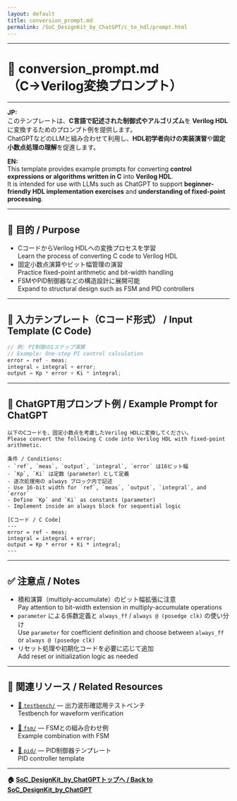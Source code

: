 ```yaml
---
layout: default
title: conversion_prompt.md
permalink: /SoC_DesignKit_by_ChatGPT/c_to_hdl/prompt.html
---
```


---

# 🧠 conversion_prompt.md（C→Verilog変換プロンプト）

---

**JP:**  
このテンプレートは、**C言語で記述された制御式やアルゴリズム**を **Verilog HDL** に変換するためのプロンプト例を提供します。  
ChatGPTなどのLLMと組み合わせて利用し、**HDL初学者向けの実装演習**や**固定小数点処理の理解**を促進します。

**EN:**  
This template provides example prompts for converting **control expressions or algorithms written in C** into **Verilog HDL**.  
It is intended for use with LLMs such as ChatGPT to support **beginner-friendly HDL implementation exercises** and **understanding of fixed-point processing**.

---

## 🎯 目的 / Purpose

- CコードからVerilog HDLへの変換プロセスを学習  
  Learn the process of converting C code to Verilog HDL
- 固定小数点演算やビット幅管理の演習  
  Practice fixed-point arithmetic and bit-width handling
- FSMやPID制御器などの構造設計に展開可能  
  Expand to structural design such as FSM and PID controllers

---

## 📝 入力テンプレート（Cコード形式） / Input Template (C Code)

```c
// 例: PI制御の1ステップ演算
// Example: One-step PI control calculation
error = ref - meas;
integral = integral + error;
output = Kp * error + Ki * integral;
```

---

## 💬 ChatGPT用プロンプト例 / Example Prompt for ChatGPT

```
以下のCコードを、固定小数点を考慮したVerilog HDLに変換してください。
Please convert the following C code into Verilog HDL with fixed-point arithmetic.

条件 / Conditions:
- `ref`, `meas`, `output`, `integral`, `error` は16ビット幅
- `Kp`, `Ki` は定数（parameter）として定義
- 逐次処理用の always ブロック内で記述
- Use 16-bit width for `ref`, `meas`, `output`, `integral`, and `error`
- Define `Kp` and `Ki` as constants (parameter)
- Implement inside an always block for sequential logic

[Cコード / C Code]
---
error = ref - meas;
integral = integral + error;
output = Kp * error + Ki * integral;
---
```

---

## ✅ 注意点 / Notes

- 積和演算（multiply-accumulate）のビット幅拡張に注意  
  Pay attention to bit-width extension in multiply-accumulate operations
- `parameter` による係数定義と `always_ff` / `always @ (posedge clk)` の使い分け  
  Use `parameter` for coefficient definition and choose between `always_ff` or `always @ (posedge clk)`
- リセット処理や初期化コードを必要に応じて追加  
  Add reset or initialization logic as needed

---

## 🧪 関連リソース / Related Resources

- [📂 `testbench/`](https://samizo-aitl.github.io/EduController/SoC_DesignKit_by_ChatGPT/testbench/) — 出力波形確認用テストベンチ  
  Testbench for waveform verification

- [📂 `fsm/`](https://samizo-aitl.github.io/EduController/SoC_DesignKit_by_ChatGPT/fsm/) — FSMとの組み合わせ例  
  Example combination with FSM

- [📂 `pid/`](https://samizo-aitl.github.io/EduController/SoC_DesignKit_by_ChatGPT/pid/) — PID制御器テンプレート  
  PID controller template

---

**🏠 [SoC_DesignKit_by_ChatGPTトップへ / Back to SoC_DesignKit_by_ChatGPT](https://samizo-aitl.github.io/EduController/SoC_DesignKit_by_ChatGPT/)**
